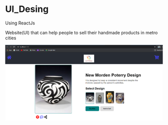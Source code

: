 # UI_Desing
Using ReactJs

Website(UI) that can help people to sell their handmade products in
metro cities

![UI](https://github.com/vaibhavdpatil/UI_Desing/blob/main/UI.png)
